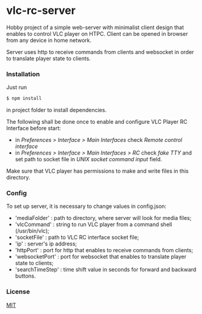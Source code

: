 # vlc-rc-server

Hobby project of a simple web-server with minimalist client design that enables to control VLC player on HTPC.
Client can be opened in browser from any device in home network.

Server uses http to receive commands from clients and websocket in order to translate player state to clients.



### Installation

Just run
```bash
$ npm install
```
in project folder to install dependencies.

The following shall be done once to enable and configure VLC Player RC Interface before start:
  - in *Preferences > Interface > Main Interfaces* check *Remote control interface*
  - in *Preferences > Interface > Main Interfaces > RC* check *fake TTY* and set path to socket file in *UNIX socket command input* field.

Make sure that VLC player has permissions to make and write files in this directory.


### Config

To set up server, it is necessary to change values in config.json:

 - 'mediaFolder' : path to directory, where server will look for media files;
 - 'vlcCommand'  : string to run VLC player from a command shell (/usr/bin/vlc);
 - 'socketFile'  : path to VLC RC interface socket file;
 - 'ip' : server's ip address;
 - 'httpPort' : port for http that enables to receive commands from clients;
 - 'websocketPort' : port for websocket that enables to translate player state to clients;
 - 'searchTimeStep' : time shift value in seconds for forward and backward buttons.



### License

[MIT](LICENSE)